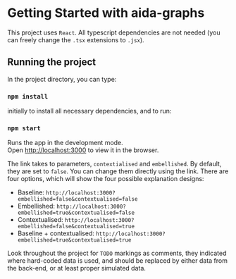 
# Getting Started with aida-graphs

This project uses `React`. All typescript dependencies are not needed (you can freely change the `.tsx` extensions to `.jsx`).

## Running the project

In the project directory, you can type:

### `npm install`

initially to install all necessary dependencies, and to run:

### `npm start`

Runs the app in the development mode.\
Open [http://localhost:3000](http://localhost:3000) to view it in the browser.

The link takes to parameters, `contextialised` and `embellished`. By default, they are set to `false`. You can change them directly using the link. There are four options, which will show the four possible explanation designs:

- Baseline: `http://localhost:3000?embellished=false&contextualised=false` 
- Embellished: `http://localhost:3000?embellished=true&contextualised=false` 
- Contextualised: `http://localhost:3000?embellished=false&contextualised=true` 
- Baseline + contextualised: `http://localhost:3000?embellished=true&contextualised=true` 

Look throughout the project for `TODO` markings as comments, they indicated where hard-coded data is used, and should be replaced by either data from the back-end, or at least proper simulated data.
